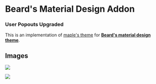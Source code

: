 # Beard's Material Design Addon
### User Popouts Upgraded

This is an implementation of [maple's theme](https://github.com/mrmaple240/UserPopoutUpgraded) for [**Beard's material design theme**](http://www.beard-design.com/discord-material-theme).


## Images
![](https://i.imgur.com/N7kQClW.png)

![](https://i.imgur.com/IbQY4x5.png)

